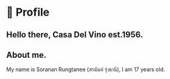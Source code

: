 # :boy: Profile 
## Hello there, Casa Del Vino est.1956.

## About me.
My name is Soranan Rungtanee (สรนันท์ รุ่งธานี), I am 17 years old.
